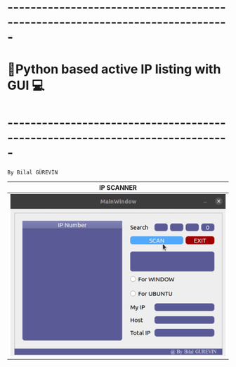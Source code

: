 # -----------------------------------------------------------------------------
# 🚀Python based active IP listing with GUI 💻
# -----------------------------------------------------------------------------
`By Bilal GÜREVİN`


|        IP SCANNER      |
|:-------------------------------:|
| ![alt text](img/IP-scan.gif?raw=true) |